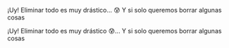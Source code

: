 ¡Uy! Eliminar todo es muy drástico... :cold_sweat: Y si solo queremos borrar algunas cosas

¡Uy! Eliminar todo es muy drástico :cold_sweat:... Y si solo queremos borrar algunas cosas

